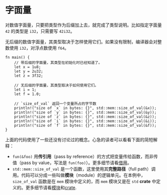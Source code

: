 # 字面量

对数值字面量，只要把类型作为后缀加上去，就完成了类型说明。比如指定字面量 `42` 的类型是 `i32`，只需要写 `42i32`。

无后缀的数值字面量，其类型取决于怎样使用它们。如果没有限制，编译器会对整数使用 `i32`，对浮点数使用 `f64`。

```rust,editable
fn main() {
    // 带后缀的字面量，其类型在初始化时已经知道了。
    let x = 1u8;
    let y = 2u32;
    let z = 3f32;

    // 无后缀的字面量，其类型取决于如何使用它们。
    let i = 1;
    let f = 1.0;

    // `size_of_val` 返回一个变量所占的字节数
    println!("size of `x` in bytes: {}", std::mem::size_of_val(&x));
    println!("size of `y` in bytes: {}", std::mem::size_of_val(&y));
    println!("size of `z` in bytes: {}", std::mem::size_of_val(&z));
    println!("size of `i` in bytes: {}", std::mem::size_of_val(&i));
    println!("size of `f` in bytes: {}", std::mem::size_of_val(&f));
}
```

上面的代码使用了一些还没有讨论过的概念。心急的读者可以看看下面的简短解释：

* `fun(&foo)` 用**传引用**（pass by reference）的方式把变量传给函数，而非传值（pass by value，写法是 `fun(foo)`）。更多细节请看[借用][borrow]。
* `std::mem::size_of_val` 是一个函数，这里使用其**完整路径**（full path）调用。代码可以分成一些叫做**模块**（module）的逻辑单元。在本例中，`size_of_val` 函数是在 `mem` 模块中定义的，而 `mem` 模块又是在 `std` **crate** 中定义的。更多细节请看[模块][mod]和[crate][crate].

[borrow]: ../scope/borrow.md
[mod]: ../mod.md
[crate]: ../crates.md
